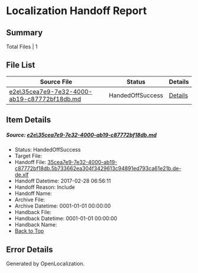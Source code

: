 # <a name='report-top'></a> Localization Handoff Report

## Summary
 Total Files | 1

## File List
 Source File | Status | Details 
 ----------- | ------ | ------- 
 [e2e\35cea7e9-7e32-4000-ab19-c87772bf18db.md](https://github.com/OpenLocalizationTestOrg/ol-test4/blob/ad1b30b3e9cdbac2427554d2528f0a207a439154/e2e/35cea7e9-7e32-4000-ab19-c87772bf18db.md) | HandedOffSuccess | [Details](#0ba0691e779f0a5ce3b63d05ce08d928a5ef3bfd1)

## Item Details
##### <a name='0ba0691e779f0a5ce3b63d05ce08d928a5ef3bfd1'></a> Source: [e2e\35cea7e9-7e32-4000-ab19-c87772bf18db.md](https://github.com/OpenLocalizationTestOrg/ol-test4/blob/ad1b30b3e9cdbac2427554d2528f0a207a439154/e2e/35cea7e9-7e32-4000-ab19-c87772bf18db.md)
* Status: HandedOffSuccess
* Target File: 
* Handoff File: [35cea7e9-7e32-4000-ab19-c87772bf18db.5b733662ea304f3429613c94891ed793ca61e21b.de-de.xlf](https://github.com/OpenLocalizationTestOrg/ol-test4-handoff/blob/ab7d88e727e5385e7f9f3121b60c3dff04aa4ff9/ol-handoff/OpenLocalizationTestOrg/ol-test4-dede/xinjiang/ht/35cea7e9-7e32-4000-ab19-c87772bf18db.5b733662ea304f3429613c94891ed793ca61e21b.de-de.xlf)
* Handoff Datetime: 2017-02-28 06:56:11
* Handoff Reason: Include
* Handoff Name: 
* Archive File: 
* Archive Datetime: 0001-01-01 00:00:00
* Handback File: 
* Handback Datetime: 0001-01-01 00:00:00
* Handback Name: 
* [Back to Top](#report-top)


## Error Details

Generated by OpenLocalization.
